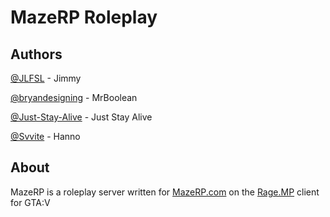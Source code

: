 # MazeRP Roleplay

## Authors
[@JLFSL](https://github.com/JLFSL) - Jimmy

[@bryandesigning](https://github.com/bryandesigning) - MrBoolean

[@Just-Stay-Alive](https://github.com/Just-Stay-Alive) - Just Stay Alive

[@Svvite](https://github.com/Svvite) - Hanno


## About
MazeRP is a roleplay server written for [MazeRP.com](http://mazerp.com) on the [Rage.MP](http://rage.mp) client for GTA:V

